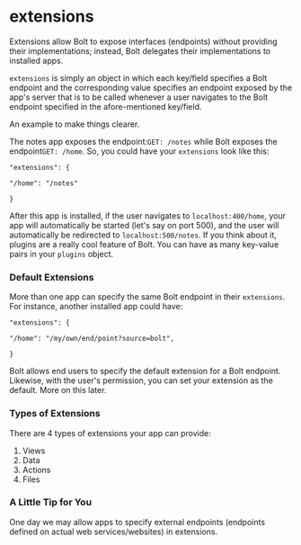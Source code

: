 # extensions

Extensions allow Bolt to expose interfaces \(endpoints\) without providing their implementations; instead, Bolt delegates their implementations to installed apps.

`extensions` is simply an object in which each key\/field specifies a Bolt endpoint and the corresponding value specifies an endpoint exposed by the app's server that is to be called whenever a user navigates to the Bolt endpoint specified in the afore-mentioned key\/field.

An example to make things clearer.

The notes app exposes the endpoint:`GET: /notes` while Bolt exposes the endpoint`GET: /home`. So, you could have your `extensions` look like this:

`"extensions": {`

```
"/home": "/notes"
```

`}`

After this app is installed, if the user navigates to `localhost:400/home`, your app will automatically be started \(let's say on port 500\), and the user will automatically be redirected to `localhost:500/notes`. If you think about it, plugins are a really cool feature of Bolt. You can have as many key-value pairs in your `plugins` object.

### Default Extensions

More than one app can specify the same Bolt endpoint in their `extensions`. For instance, another installed app could have:

`"extensions": {`

`"/home": "/my/own/end/point?source=bolt",`

`}`

Bolt allows end users to specify the default extension for a Bolt endpoint. Likewise, with the user's permission, you can set your extension as the default. More on this later.

### Types of Extensions

There are 4 types of extensions your app can provide:

1. Views
2. Data
3. Actions
4. Files

### A Little Tip for You

One day we may allow apps to specify external endpoints \(endpoints defined on actual web services\/websites\) in extensions.


